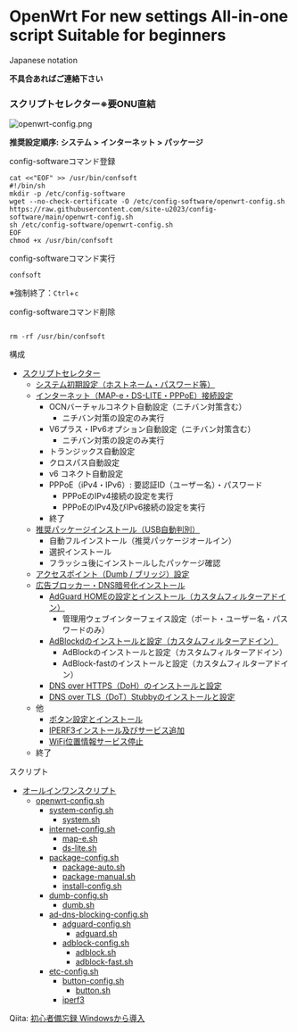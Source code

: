 # OpenWrt For new settings All-in-one script Suitable for beginners

Japanese notation

**不具合あればご連絡下さい**

### スクリプトセレクター※要ONU直結
![openwrt-config.png](https://qiita-image-store.s3.ap-northeast-1.amazonaws.com/0/3412833/a0f6ee12-1409-96d5-6259-3ac04a236da2.png)

**推奨設定順序: システム > インターネット > パッケージ**

config-softwareコマンド登録
```
cat <<"EOF" >> /usr/bin/confsoft
#!/bin/sh
mkdir -p /etc/config-software
wget --no-check-certificate -O /etc/config-software/openwrt-config.sh https://raw.githubusercontent.com/site-u2023/config-software/main/openwrt-config.sh
sh /etc/config-software/openwrt-config.sh
EOF
chmod +x /usr/bin/confsoft

```
config-softwareコマンド実行
```
confsoft

```
※強制終了：`Ctrl`+`c`

config-softwareコマンド削除
``` 

rm -rf /usr/bin/confsoft

```

構成
- [スクリプトセレクター](https://qiita.com/site_u/items/c6a50aa6dea965b5a774#%E3%82%B9%E3%82%AF%E3%83%AA%E3%83%97%E3%83%88%E3%82%BB%E3%83%AC%E3%82%AF%E3%82%BF%E3%83%BC%E8%A6%81onu%E7%9B%B4%E7%B5%90)
  - [システム初期設定（ホストネーム・パスワード等）](https://qiita.com/site_u/items/59c641c9dc0eec3b1324)
  - [インターネット（MAP-e・DS-LITE・PPPoE）接続設定](https://qiita.com/site_u/items/4b8076cb8c9b05bc3f9a)
    - OCNバーチャルコネクト自動設定（ニチバン対策含む）
      - ニチバン対策の設定のみ実行 
    - V6プラス・IPv6オプション自動設定（ニチバン対策含む）
      - ニチバン対策の設定のみ実行 
    - トランジックス自動設定
    - クロスパス自動設定
    - v6 コネクト自動設定
    - PPPoE（iPv4・IPv6）: 要認証ID（ユーザー名）・パスワード
      - PPPoEのIPv4接続の設定を実行
      - PPPoEのIPv4及びIPv6接続の設定を実行
    - 終了
  - [推奨パッケージインストール](https://qiita.com/site_u/items/a23d165201081817cb00)[（USB自動判別）](https://qiita.com/site_u/items/597199882dc4d56c2385#usb)
    - 自動フルインストール（推奨パッケージオールイン）
    - 選択インストール
    - フラッシュ後にインストールしたパッケージ確認
  - [アクセスポイント（Dumb / ブリッジ）設定](https://qiita.com/site_u/items/0463c782be0acd6d23d3)
  - [広告ブロッカー・DNS暗号化インストール](https://qiita.com/site_u/items/cf34ea1ee9a1971272bc)
    - [AdGuard HOMEの設定とインストール（カスタムフィルターアドイン）](https://qiita.com/site_u/items/cf34ea1ee9a1971272bc#adguard)
      - 管理用ウェブインターフェイス設定（ポート・ユーザー名・パスワードのみ）
    - [AdBlockdのインストールと設定（カスタムフィルターアドイン）](https://qiita.com/site_u/items/cf34ea1ee9a1971272bc#adblock)
      - AdBlockのインストールと設定（カスタムフィルターアドイン）
      - AdBlock-fastのインストールと設定（カスタムフィルターアドイン）
    - [DNS over HTTPS（DoH）のインストールと設定](https://qiita.com/site_u/items/cf34ea1ee9a1971272bc#https-dns-proxy)
    - [DNS over TLS（DoT）Stubbyのインストールと設定](https://qiita.com/site_u/items/cf34ea1ee9a1971272bc#stubby)
  - 他
    - [ボタン設定とインストール](https://qiita.com/site_u/items/08764ce9473231482c17)
    - [IPERF3インストール及びサービス追加](https://qiita.com/site_u/items/599124e2904d1374c2c9#iperf3)
    - [WiFi位置情報サービス停止](https://qiita.com/site_u/items/3cd3fc65a789461262e8#%E4%BD%8D%E7%BD%AE%E6%83%85%E5%A0%B1%E3%82%B5%E3%83%BC%E3%83%93%E3%82%B9%E5%81%9C%E6%AD%A2)
  - 終了

スクリプト
- [オールインワンスクリプト](https://github.com/site-u2023/config-software/blob/main/README.md)
  - [openwrt-config.sh](https://github.com/site-u2023/config-software/blob/main/openwrt-config.sh)
    - [system-config.sh](https://github.com/site-u2023/config-software/blob/main/system-config.sh)
      - [system.sh](https://github.com/site-u2023/config-software/blob/main/system.sh)
    - [internet-config.sh](https://github.com/site-u2023/config-software/blob/main/internet-config.sh)
      - [map-e.sh](https://github.com/site-u2023/config-software/blob/main/map-e.sh)
      - [ds-lite.sh](https://github.com/site-u2023/config-software/blob/main/ds-lite.sh)
    - [package-config.sh](https://github.com/site-u2023/config-software/blob/main/package-config.sh)
      - [package-auto.sh](https://github.com/site-u2023/config-software/blob/main/package-auto.sh)
      - [package-manual.sh](https://github.com/site-u2023/config-software/blob/main/package-manual.sh)
      - [install-config.sh](https://github.com/site-u2023/config-software/blob/main/install-config.sh)
    - [dumb-config.sh](https://github.com/site-u2023/config-software/blob/main/dumb-config.sh)
      - [dumb.sh](https://github.com/site-u2023/config-software/blob/main/dumb.sh)
    - [ad-dns-blocking-config.sh](https://github.com/site-u2023/config-software/blob/main/ad-dns-blocking-config.sh)
      - [adguard-config.sh](https://github.com/site-u2023/config-software/blob/main/adguard-config.sh)
        - [adguard.sh](https://github.com/site-u2023/config-software/blob/main/adguard.sh)
      - [adblock-config.sh](https://github.com/site-u2023/config-software/blob/main/adblock-config.sh)
        - [adblock.sh](https://github.com/site-u2023/config-software/blob/main/adblock.sh)
        - [adblock-fast.sh](https://github.com/site-u2023/config-software/blob/main/adblock-fast.sh)
    - [etc-config.sh](https://github.com/site-u2023/config-software/blob/main/etc-config.sh)
      - [button-config.sh](https://github.com/site-u2023/config-software/blob/main/button-config.sh)
        - [button.sh](https://github.com/site-u2023/config-software/blob/main/button.sh)
      - [iperf3](https://github.com/site-u2023/config-software/blob/main/ad-dns-blocking-config.sh)

Qiita: [初心者備忘録 Windowsから導入](https://qiita.com/site_u/items/39fbac482c06c98b229b)
